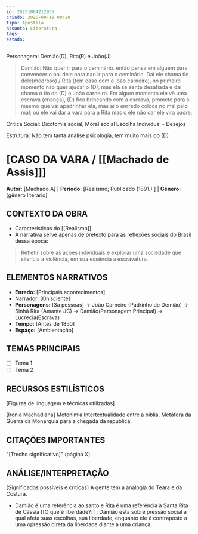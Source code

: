 ```yaml
---
id: 20251004212955
criado: 2025-09-19 00:28
tipo: Apostila
assunto: Literatura
tags:
estado:
---
```

Personagem: Demião(D), Rita(R) e João(J) 
> Damião: Não quer ir para o ceminário. então pensa em alguém para convencer o pai dele para nao ir para o ceminário. Daí ele chama tio dele(medroso) / Rita (tem caso com o joao carneiro), no primeiro momento não quer ajudar o (D), mas ela  se sente desafiada e daí chama o tio do (D) o João carneiro. Em algum momento ele vê uma escrava (criança), (D) fica brincando com a escrava, promete para si mesmo que vai apadrinhar ela, mas ai o enrredo coloca no mal pelo mal; ou ele vai dar a vara para a Rita mas c ele não dar ele vira padre. 

Crítica Social: 
Dicotomia social, 
Moral social 
Escolha Individual - Desejos

Estrutura: 
Não tem tanta analise psicologia, tem muito mais do (D)


# [CASO DA VARA / [[Machado de Assis]]]
**Autor:** [Machado A] | **Período:** [Realismo; Publicado (1891.) ] | **Gênero:** [gênero literário]

## CONTEXTO DA OBRA
- Características do [[Realismo]]
- A narrativa serve apenas de pretexto para as reflexões sociais do Brasil dessa época: 
> 	Refletir sobre as ações individuais e explorar uma sociedade que silencia a violência, em sua essência a escravatura. 

## ELEMENTOS NARRATIVOS
- **Enredo:** [Principais acontecimentos]
- Narrador: [Onisciente]
- **Personagens:** [3a pessoas]
	-> João Carneiro (Padrinho de Demião)
	-> Sinhá Rita (Amante JC)
	-> Damião(Personagem Principal)
	-> Lucrecia(Escrava)
- **Tempo:** [Antes de 1850]
- **Espaço:** [Ambientação]

## TEMAS PRINCIPAIS
- [ ] Tema 1
- [ ] Tema 2

## RECURSOS ESTILÍSTICOS
[Figuras de linguagem e técnicas utilizadas]

[Ironia Machadiana]
Metonímia
Intertextualidade entre a bíblia.
Metáfora da Guerra da Monarquia para a chegada da república.
## CITAÇÕES IMPORTANTES
"[Trecho significativo]" (página X)

## ANÁLISE/INTERPRETAÇÃO
[Significados possíveis e críticas]
A gente tem a analogia do Teara e da Costura.
- Damião é uma referência ao santo e Rita é uma referência à Santa Rita de Cássia
[[O que é liberdade?]] : Damião esta sobre pressão social a qual afeta suas escolhas, sua liberdade, enquanto ele é contraposto a uma opressão direta da liberdade diante a uma criança. 